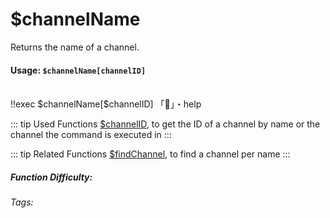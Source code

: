 # $channelName
Returns the name of a channel.

#### Usage: `$channelName[channelID]`
<br/>
<discord-messages>
	<discord-message :bot="false" role-color="#ffcc9a" author="Member">
		!!exec $channelName[$channelID]
	</discord-message>
	<discord-message :bot="true" role-color="#0099ff" author="Custom Command" avatar="https://media.discordapp.net/avatars/725721249652670555/781224f90c3b841ba5b40678e032f74a.webp">
		「💁」・help
	</discord-message>
</discord-messages>


::: tip Used Functions
[$channelID](../Channel/channelID.md), to get the ID of a channel by name or the channel the command is executed in
:::

::: tip Related Functions
[$findChannel](../Channel/findChannel.md), to find a channel per name
:::



##### Function Difficulty: <Badge type="tip" text="Easy" vertical="middle" /> 
###### Tags: <Badge type="tip" text="channel" vertical="middle" /> <Badge type="tip" text="name channel" vertical="middle" /> <Badge type="tip" text="channel name" vertical="middle" />